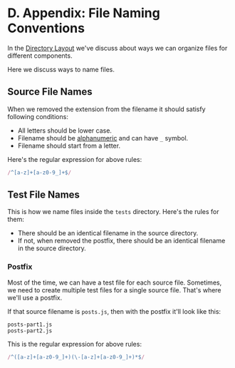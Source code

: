 # D. Appendix: File Naming Conventions

In the [Directory Layout](#sec-Directory-Layout) we've discuss about ways  we can organize files for different components.

Here we discuss ways to name files.

## Source File Names

When we removed the extension from the filename it should satisfy following conditions:

* All letters should be lower case.
* Filename should be [alphanumeric](https://en.wikipedia.org/wiki/Alphanumeric) and can have `_` symbol.
* Filename should start from a letter.

Here's the regular expression for above rules:

```js
/^[a-z]+[a-z0-9_]+$/
```

## Test File Names

This is how we name files inside the `tests` directory. Here's the rules for them:

* There should be an identical filename in the source directory.
* If not, when removed the postfix, there should be an identical filename in the source directory.

### Postfix

Most of the time, we can have a test file for each source file. Sometimes, we need to create multiple test files for a single source file. That's where we'll use a postfix.

If that source filename is `posts.js`, then with the postfix it'll look like this:

```
posts-part1.js
posts-part2.js
```

This is the regular expression for above rules:

```js
/^([a-z]+[a-z0-9_]+)(\-[a-z]+[a-z0-9_]+)*$/
```
